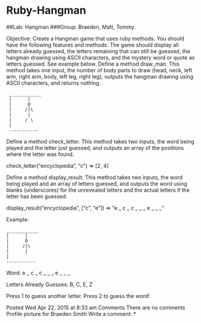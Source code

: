 # Ruby-Hangman
##Lab: Hangman
###Group: Braeden, Matt, Tommy.
 

Objective:
Create a Hangman game that uses ruby methods. You should have the following features and methods:
The game should display all letters already guessed, the letters remaining that can still be guessed, the hangman drawing using ASCII characters, and the mystery word or quote as letters guessed. See example below.
Define a method draw_man. This method takes one input, the number of body parts to draw (head, neck, left arm, right arm, body, left leg, right leg), outputs the hangman drawing using ASCII characters, and returns nothing.
```
 ____________
 |      |
 |      @
 |     /|\
 |      |
 |     / \      
 |
 -----------
 ```

Define a method check_letter. This method takes two inputs, the word being played and the letter just guessed, and outputs an array of the positions where the letter was found.
 

 check_letter(“encyclopedia”, “c”)
 => [2, 4]
 

Define a method display_result. This method takes two inputs, the word being played and an array of letters guessed, and outputs the word using blanks (underscores) for the unrevealed letters and the actual letters if the letter has been guessed.
 

 display_result(“encyclopedia”, [“c”, “e”])
 => “e _ c _ c _ _ _ e _ _ _”











Example:
```
____________
|      |
|      0
|     /|\
|      |
|          
-----------
``` 

Word: e _ c _ c _ _ _ e _ _ _
 

Letters Already Guesses: B, C, E, Z
 

Press 1 to guess another letter.
Press 2 to guess the word!
 
Posted Wed Apr 22, 2015 at 8:33 am
Comments
There are no comments
Profile picture for Braeden Smith
Write a comment: *
